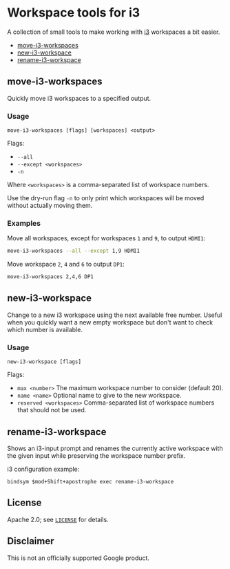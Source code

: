 # Workspace tools for i3

A collection of small tools to make working with [i3](https://i3wm.org/)
workspaces a bit easier.

- [move-i3-workspaces](#move-i3-workspaces)
- [new-i3-workspace](#new-i3-workspace)
- [rename-i3-workspace](#rename-i3-workspace)

## move-i3-workspaces

Quickly move i3 workspaces to a specified output.

### Usage

`move-i3-workspaces [flags] [workspaces] <output>`

Flags:
  * `--all`
  * `--except <workspaces>`
  * `-n`

Where `<workspaces>` is a comma-separated list of workspace numbers.

Use the dry-run flag `-n` to only print which workspaces will be moved without
actually moving them.

### Examples

Move all workspaces, except for workspaces `1` and `9`, to output `HDMI1`:

```bash
move-i3-workspaces --all --except 1,9 HDMI1
```

Move workspace `2`, `4` and `6` to output `DP1`:

```bash
move-i3-workspaces 2,4,6 DP1
```

## new-i3-workspace

Change to a new i3 workspace using the next available free number. Useful when
you quickly want a new empty workspace but don't want to check which number is
available.

### Usage

`new-i3-workspace [flags]`

Flags:
  * `max <number>` The maximum workspace number to consider (default 20).
  * `name <name>` Optional name to give to the new workspace.
  * `reserved <workspaces>` Comma-separated list of workspace numbers that
    should not be used. 

## rename-i3-workspace

Shows an i3-input prompt and renames the currently active workspace with the
given input while preserving the workspace number prefix.

i3 configuration example:

```
bindsym $mod+Shift+apostrophe exec rename-i3-workspace
```

## License

Apache 2.0; see [`LICENSE`](LICENSE) for details.

## Disclaimer

This is not an officially supported Google product.
